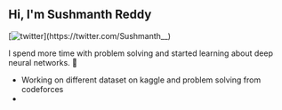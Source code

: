 ## Hi, I'm Sushmanth Reddy

[![twitter](https://img.shields.io/twitter/url?label=Twitter%20%40Sushmanth__&style=social&url=https%3A%2F%2Ftwitter.com%2FSushmanth__)](https://twitter.com/Sushmanth__)

<!--
<code><img height="20" src="https://avatars0.githubusercontent.com/u/21003710?s=200&v=4"></code>
<code><img height="20" src="https://camo.githubusercontent.com/37d9964b95f38c96ed2cce75182f7ebda4b90f64/68747470733a2f2f676863646e2e7261776769742e6f72672f6e756d70792f6e756d70792f6d61737465722f6272616e64696e672f69636f6e732f7072696d6172792f6e756d70796c6f676f2e737667"></code>
<code><img height="20" src="https://avatars1.githubusercontent.com/u/5009934?s=200&v=4"></code>
<code><img height="20" src="https://camo.githubusercontent.com/5cb734f6fc37f645dc900e35559c60d91cc6b550/68747470733a2f2f6465762e70616e6461732e696f2f7374617469632f696d672f70616e6461732e737667"></code>
<code><img height="20" src="https://avatars3.githubusercontent.com/u/288277?s=200&v=4"></code>
-->

I spend more time with problem solving and started learning about deep neural networks. :space_invader:

* Working on different dataset on kaggle and problem solving from codeforces 
* 
